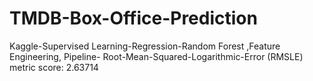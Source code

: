 # TMDB-Box-Office-Prediction
Kaggle-Supervised Learning-Regression-Random Forest ,Feature Engineering, Pipeline- Root-Mean-Squared-Logarithmic-Error (RMSLE) metric score: 2.63714
